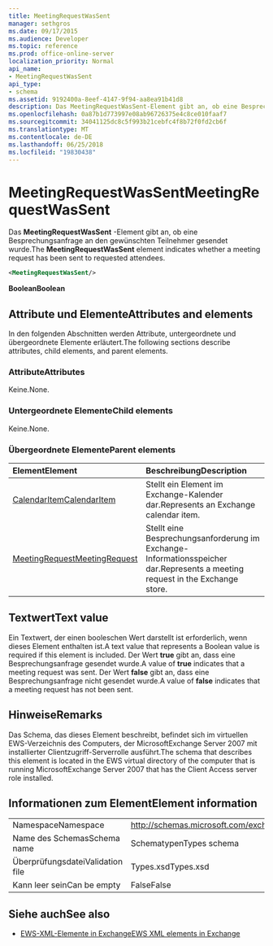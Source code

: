 ```yaml
---
title: MeetingRequestWasSent
manager: sethgros
ms.date: 09/17/2015
ms.audience: Developer
ms.topic: reference
ms.prod: office-online-server
localization_priority: Normal
api_name:
- MeetingRequestWasSent
api_type:
- schema
ms.assetid: 9192400a-8eef-4147-9f94-aa8ea91b41d8
description: Das MeetingRequestWasSent-Element gibt an, ob eine Besprechungsanfrage an den gewünschten Teilnehmer gesendet wurde.
ms.openlocfilehash: 0a87b1d773997e08ab96726375e4c8ce010faaf7
ms.sourcegitcommit: 34041125dc8c5f993b21cebfc4f8b72f0fd2cb6f
ms.translationtype: MT
ms.contentlocale: de-DE
ms.lasthandoff: 06/25/2018
ms.locfileid: "19830438"
---
```

# <a name="meetingrequestwassent"></a><span data-ttu-id="12b59-103">MeetingRequestWasSent</span><span class="sxs-lookup"><span data-stu-id="12b59-103">MeetingRequestWasSent</span></span>

<span data-ttu-id="12b59-104">Das **MeetingRequestWasSent** -Element gibt an, ob eine Besprechungsanfrage an den gewünschten Teilnehmer gesendet wurde.</span><span class="sxs-lookup"><span data-stu-id="12b59-104">The **MeetingRequestWasSent** element indicates whether a meeting request has been sent to requested attendees.</span></span> 
  
```xml
<MeetingRequestWasSent/>
```

 <span data-ttu-id="12b59-105">**Boolean**</span><span class="sxs-lookup"><span data-stu-id="12b59-105">**Boolean**</span></span>
## <a name="attributes-and-elements"></a><span data-ttu-id="12b59-106">Attribute und Elemente</span><span class="sxs-lookup"><span data-stu-id="12b59-106">Attributes and elements</span></span>

<span data-ttu-id="12b59-107">In den folgenden Abschnitten werden Attribute, untergeordnete und übergeordnete Elemente erläutert.</span><span class="sxs-lookup"><span data-stu-id="12b59-107">The following sections describe attributes, child elements, and parent elements.</span></span>
  
### <a name="attributes"></a><span data-ttu-id="12b59-108">Attribute</span><span class="sxs-lookup"><span data-stu-id="12b59-108">Attributes</span></span>

<span data-ttu-id="12b59-109">Keine.</span><span class="sxs-lookup"><span data-stu-id="12b59-109">None.</span></span>
  
### <a name="child-elements"></a><span data-ttu-id="12b59-110">Untergeordnete Elemente</span><span class="sxs-lookup"><span data-stu-id="12b59-110">Child elements</span></span>

<span data-ttu-id="12b59-111">Keine.</span><span class="sxs-lookup"><span data-stu-id="12b59-111">None.</span></span>
  
### <a name="parent-elements"></a><span data-ttu-id="12b59-112">Übergeordnete Elemente</span><span class="sxs-lookup"><span data-stu-id="12b59-112">Parent elements</span></span>

|<span data-ttu-id="12b59-113">**Element**</span><span class="sxs-lookup"><span data-stu-id="12b59-113">**Element**</span></span>|<span data-ttu-id="12b59-114">**Beschreibung**</span><span class="sxs-lookup"><span data-stu-id="12b59-114">**Description**</span></span>|
|:-----|:-----|
|[<span data-ttu-id="12b59-115">CalendarItem</span><span class="sxs-lookup"><span data-stu-id="12b59-115">CalendarItem</span></span>](calendaritem.md) <br/> |<span data-ttu-id="12b59-116">Stellt ein Element im Exchange-Kalender dar.</span><span class="sxs-lookup"><span data-stu-id="12b59-116">Represents an Exchange calendar item.</span></span>  <br/> |
|[<span data-ttu-id="12b59-117">MeetingRequest</span><span class="sxs-lookup"><span data-stu-id="12b59-117">MeetingRequest</span></span>](meetingrequest.md) <br/> |<span data-ttu-id="12b59-118">Stellt eine Besprechungsanforderung im Exchange-Informationsspeicher dar.</span><span class="sxs-lookup"><span data-stu-id="12b59-118">Represents a meeting request in the Exchange store.</span></span>  <br/> |
   
## <a name="text-value"></a><span data-ttu-id="12b59-119">Textwert</span><span class="sxs-lookup"><span data-stu-id="12b59-119">Text value</span></span>

<span data-ttu-id="12b59-120">Ein Textwert, der einen booleschen Wert darstellt ist erforderlich, wenn dieses Element enthalten ist.</span><span class="sxs-lookup"><span data-stu-id="12b59-120">A text value that represents a Boolean value is required if this element is included.</span></span> <span data-ttu-id="12b59-121">Der Wert **true** gibt an, dass eine Besprechungsanfrage gesendet wurde.</span><span class="sxs-lookup"><span data-stu-id="12b59-121">A value of **true** indicates that a meeting request was sent.</span></span> <span data-ttu-id="12b59-122">Der Wert **false** gibt an, dass eine Besprechungsanfrage nicht gesendet wurde.</span><span class="sxs-lookup"><span data-stu-id="12b59-122">A value of **false** indicates that a meeting request has not been sent.</span></span> 
  
## <a name="remarks"></a><span data-ttu-id="12b59-123">Hinweise</span><span class="sxs-lookup"><span data-stu-id="12b59-123">Remarks</span></span>

<span data-ttu-id="12b59-124">Das Schema, das dieses Element beschreibt, befindet sich im virtuellen EWS-Verzeichnis des Computers, der MicrosoftExchange Server 2007 mit installierter Clientzugriff-Serverrolle ausführt.</span><span class="sxs-lookup"><span data-stu-id="12b59-124">The schema that describes this element is located in the EWS virtual directory of the computer that is running MicrosoftExchange Server 2007 that has the Client Access server role installed.</span></span>
  
## <a name="element-information"></a><span data-ttu-id="12b59-125">Informationen zum Element</span><span class="sxs-lookup"><span data-stu-id="12b59-125">Element information</span></span>

|||
|:-----|:-----|
|<span data-ttu-id="12b59-126">Namespace</span><span class="sxs-lookup"><span data-stu-id="12b59-126">Namespace</span></span>  <br/> |http://schemas.microsoft.com/exchange/services/2006/types  <br/> |
|<span data-ttu-id="12b59-127">Name des Schemas</span><span class="sxs-lookup"><span data-stu-id="12b59-127">Schema name</span></span>  <br/> |<span data-ttu-id="12b59-128">Schematypen</span><span class="sxs-lookup"><span data-stu-id="12b59-128">Types schema</span></span>  <br/> |
|<span data-ttu-id="12b59-129">Überprüfungsdatei</span><span class="sxs-lookup"><span data-stu-id="12b59-129">Validation file</span></span>  <br/> |<span data-ttu-id="12b59-130">Types.xsd</span><span class="sxs-lookup"><span data-stu-id="12b59-130">Types.xsd</span></span>  <br/> |
|<span data-ttu-id="12b59-131">Kann leer sein</span><span class="sxs-lookup"><span data-stu-id="12b59-131">Can be empty</span></span>  <br/> |<span data-ttu-id="12b59-132">False</span><span class="sxs-lookup"><span data-stu-id="12b59-132">False</span></span>  <br/> |
   
## <a name="see-also"></a><span data-ttu-id="12b59-133">Siehe auch</span><span class="sxs-lookup"><span data-stu-id="12b59-133">See also</span></span>



- [<span data-ttu-id="12b59-134">EWS-XML-Elemente in Exchange</span><span class="sxs-lookup"><span data-stu-id="12b59-134">EWS XML elements in Exchange</span></span>](ews-xml-elements-in-exchange.md)

